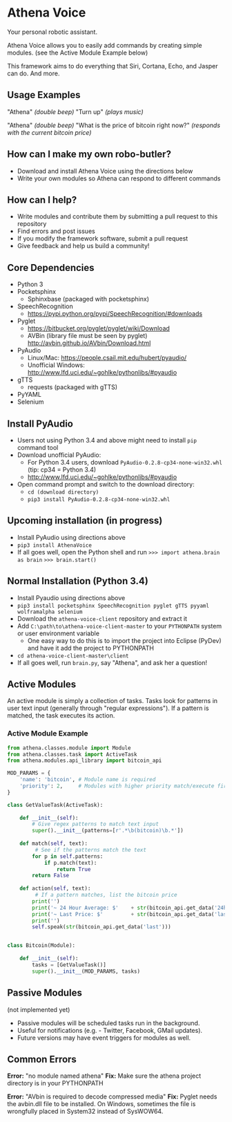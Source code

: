 # Athena Voice
Your personal robotic assistant.

Athena Voice allows you to easily add commands by creating simple modules.
(see the Active Module Example below)

This framework aims to do everything that Siri, Cortana, Echo, and Jasper can do. And more.

## Usage Examples
"Athena"
*(double beep)*
"Turn up"
*(plays music)*

"Athena"
*(double beep)*
"What is the price of bitcoin right now?"
*(responds with the current bitcoin price)*

## How can I make my own robo-butler?
- Download and install Athena Voice using the directions below
- Write your own modules so Athena can respond to different commands

## How can I help?
- Write modules and contribute them by submitting a pull request to this repository
- Find errors and post issues
- If you modify the framework software, submit a pull request
- Give feedback and help us build a community!

## Core Dependencies
- Python 3
- Pocketsphinx
    - Sphinxbase (packaged with pocketsphinx)
- SpeechRecognition
    - https://pypi.python.org/pypi/SpeechRecognition/#downloads
- Pyglet
    - https://bitbucket.org/pyglet/pyglet/wiki/Download
    - AVBin (library file must be seen by pyglet)
        http://avbin.github.io/AVbin/Download.html
- PyAudio
    - Linux/Mac: https://people.csail.mit.edu/hubert/pyaudio/
    - Unofficial Windows: http://www.lfd.uci.edu/~gohlke/pythonlibs/#pyaudio
- gTTS
    - requests (packaged with gTTS)
- PyYAML
- Selenium

## Install PyAudio
- Users not using Python 3.4 and above might need to install `pip` command tool
- Download unofficial PyAudio:
    - For Python 3.4 users, download `PyAudio‑0.2.8‑cp34‑none‑win32.whl`  (tip: cp34 = Python 3.4)
    - http://www.lfd.uci.edu/~gohlke/pythonlibs/#pyaudio
- Open command prompt and switch to the download directory:
    - `cd (download directory)`
    - `pip3 install PyAudio‑0.2.8‑cp34‑none‑win32.whl`

## Upcoming installation (in progress)
- Install PyAudio using directions above
- `pip3 install AthenaVoice`
- If all goes well, open the Python shell and run `>>> import athena.brain as brain` `>>> brain.start()`

## Normal Installation (Python 3.4)
- Install Pyaudio using directions above
- `pip3 install pocketsphinx SpeechRecognition pyglet gTTS pyyaml wolframalpha selenium`
- Download the `athena-voice-client` repository and extract it
- Add `C:\path\to\athena-voice-client-master` to your `PYTHONPATH` system or user environment variable
    - One easy way to do this is to import the project into Eclipse (PyDev) and have it add the project to PYTHONPATH
- `cd athena-voice-client-master\client`
- If all goes well, run `brain.py`, say "Athena", and ask her a question!

## Active Modules
An active module is simply a collection of tasks. Tasks look for patterns in user text input (generally through "regular expressions"). If a pattern is matched, the task executes its action.

### Active Module Example
```python
from athena.classes.module import Module
from athena.classes.task import ActiveTask
from athena.modules.api_library import bitcoin_api

MOD_PARAMS = {
    'name': 'bitcoin', # Module name is required
    'priority': 2,     # Modules with higher priority match/execute first
}

class GetValueTask(ActiveTask):
    
    def __init__(self):
        # Give regex patterns to match text input
        super().__init__(patterns=[r'.*\b(bitcoin)\b.*'])
    
    def match(self, text):
    	 # See if the patterns match the text
        for p in self.patterns:
            if p.match(text):
                return True
        return False
    
    def action(self, text):
    	 # If a pattern matches, list the bitcoin price
        print('')
        print('~ 24 Hour Average: $'    + str(bitcoin_api.get_data('24h_avg')))
        print('~ Last Price: $'         + str(bitcoin_api.get_data('last')))
        print('')
        self.speak(str(bitcoin_api.get_data('last')))


class Bitcoin(Module):
    
    def __init__(self):
        tasks = [GetValueTask()]
        super().__init__(MOD_PARAMS, tasks)
```

## Passive Modules
(not implemented yet)

- Passive modules will be scheduled tasks run in the background.
- Useful for notifications (e.g. - Twitter, Facebook, GMail updates).
- Future versions may have event triggers for modules as well.

## Common Errors

**Error:** "no module named athena"
**Fix:** Make sure the athena project directory is in your PYTHONPATH

**Error:** "AVbin is required to decode compressed media"
**Fix:** Pyglet needs the avbin.dll file to be installed. On Windows, sometimes the file is wrongfully placed in System32 instead of SysWOW64.
